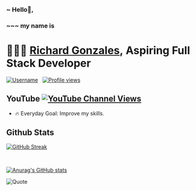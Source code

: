 
### ~ Hello👋,

### ~~~ my name is

# 🔗🔗🔗  [Richard Gonzales][website],&nbsp;Aspiring Full Stack Developer

[![Username](https://img.shields.io/badge/Username-rchadgonzales-darkgreen)][github] &nbsp; [![Profile views](https://gpvc.arturio.dev/rchadgonzales)][github]

## YouTube [![YouTube Channel Views](https://img.shields.io/youtube/channel/views/UCHPIcSFr4KbyNmsAGK20-lQ?style=flat&logo=youtube&color=FF0000)][youtube]


- 🔥 Everyday Goal: Improve my skills.
<!-- - ⚡ Fun Fact: I love gaming.
- 🪐 Ruling Planet: Saturn.
- 🔶 Favorite Food: Pizza, Hamburger, Fries. -->



## Github Stats

 [![GitHub Streak](https://github-readme-streak-stats.herokuapp.com?user=rchadgonzales&theme=hacker)](https://git.io/streak-stats) 

<!-- [![GitHub Streak](https://github-readme-streak-stats.herokuapp.com?user=rchadgonzales&theme=radical)](https://git.io/streak-stats) -->

</br>

 [![Anurag's GitHub stats](https://github-readme-stats.vercel.app/api?username=rchadgonzales&show_icons=true&title_color=20C117&text_color=20C117&icon_color=20C117&border_color=20C117&bg_color=000000)](https://github.com/anuraghazra/github-readme-stats) 

<!-- ![Anurag's GitHub stats](https://github-readme-stats.vercel.app/api?username=rchadgonzales&show_icons=true&theme=radical) -->

<!-- ![](https://komarev.com/ghpvc/?username=your-github-username) -->

<!-- [![Top Langs](https://github-readme-stats.vercel.app/api/top-langs/?username=rchadgonzales)](https://github.com/anuraghazra/github-readme-stats) -->

<!-- [![Readme Quotes](https://quotes-github-readme.vercel.app/api?type=horizontal&theme=dark)](https://github.com/piyushsuthar/github-readme-quotes) -->

<!-- ![Quote](https://github-readme-quotes.herokuapp.com/quote?theme=dark) -->
![Quote](https://github-readme-quotes.herokuapp.com/quote?theme=dark)

<!-- ![Quote](https://github-readme-quotes.herokuapp.com/quote?theme=dark&layout=socrates) -->

<!-- ![Quote](https://github-readme-quotes.herokuapp.com/quote?theme=dark&animation=grow_out_in) -->

<!-- ![Quote](https://github-readme-quotes.herokuapp.com/quote?theme=default&animation=default&layout=default&font=default) -->

<!-- ![Quote](https://github-readme-quotes.herokuapp.com/quote?theme=default&animation=default&layout=zues&font=default) -->



[website]: https://rchadgonzales.github.io/r-portfolio
[github]: https://github.com/rchadgonzales
[facebook]: https://www.facebook.com/rchadgonzales
[twitter]: https://twitter.com/rchadgonzales
[youtube]: https://www.youtube.com/channel/UCHPIcSFr4KbyNmsAGK20-lQ
[instagram]: https://instagram.com/rchadgonzales
[linkedin]: https://linkedin.com/in/rchadgonzales




<!-- 
- 👋 Hi, I’m @rchadgonzales
- 👀 I’m interested in ...
- 🌱 I’m currently learning ...
- 💞️ I’m looking to collaborate on ...
- 📫 How to reach me ...
 -->
<!---
rchadgonzales/rchadgonzales is a ✨ special ✨ repository because its `README.md` (this file) appears on your GitHub profile.
You can click the Preview link to take a look at your changes.
--->
